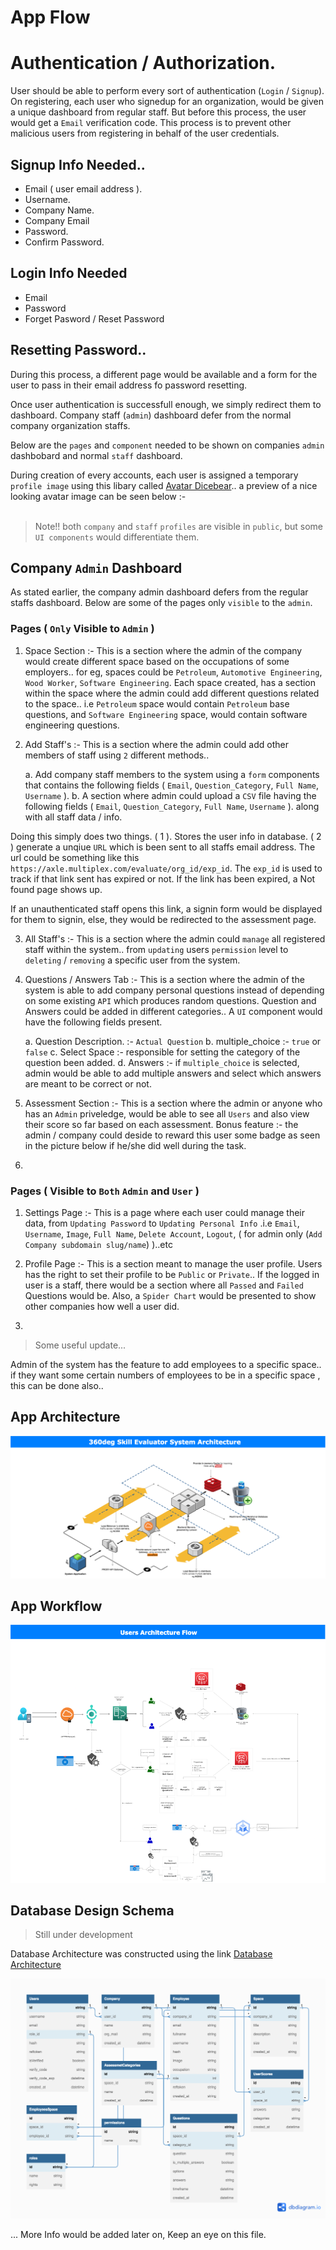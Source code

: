 # App Flow

# Authentication / Authorization.

User should be able to perform every sort of authentication (`Login` / `Signup`). On registering, each user who signedup for an organization, would be given a unique dashboard from regular staff. But before this process, the user would get a `Email` verification code. This process is to prevent other malicious users from registering in behalf of the user credentials.

## Signup Info Needed..

- Email ( user email address ).
- Username.
- Company Name.
- Company Email
- Password.
- Confirm Password.

## Login Info Needed

- Email
- Password
- Forget Pasword / Reset Password

## Resetting Password..
During this process, a different page would be available and a form for the user to pass in their email address fo password resetting.

Once user authentication is successfull enough, we simply redirect them to dashboard. Company staff (`admin`) dashboard defer from the normal company organization staffs.

Below are the `pages` and `component` needed to be shown on companies `admin` dashbobard and normal `staff` dashboard.

During creation of every accounts, each user is assigned a temporary `profile image` using this libary called [Avatar Dicebear](https://avatars.dicebear.com/).. a preview of a nice looking avatar image can be seen below :-
<br />
<br />

> Note!! both `company` and `staff` `profiles` are visible in `public`, but some `UI components` would differentiate them.

## Company `Admin` Dashboard

As stated earlier, the company admin dashboard defers from the regular staffs dashboard. Below are some of the pages only `visible` to the `admin`. 

### Pages ( `Only` Visible to `Admin` )

1. Space Section :- This is a section where the admin of the company would create different space based on the occupations of some employers.. for eg, spaces could be `Petroleum`, `Automotive Engineering`, `Wood Worker`, `Software Engineering`. Each space created, has a section within the space where the admin could add different questions related to the space.. i.e `Petroleum` space would contain `Petroleum` base questions, and `Software Engineering` space, would contain software engineering questions.


2. Add Staff's :- This is a section where the admin could add other members of staff using `2` different methods..

    a. Add company staff members to the system using a `form` components that contains the following fields ( `Email`, `Question_Category`, `Full Name`, `Username` ).
    b. A section where admin could upload a `CSV` file having the following fields ( `Email`, `Question_Category`, `Full Name`, `Username` ). along with all staff data / info.

Doing this simply does two things. ( 1 ). Stores the user info in database.  ( 2 ) generate a unqiue `URL` which is been sent to all staffs email address. The url could be something like this `https://axle.multiplex.com/evaluate/org_id/exp_id`. The `exp_id` is used to track if that link sent has expired or not. If the link has been expired, a Not found page shows up.

If an unauthenticated staff opens this link, a signin form would be displayed for them to signin, else, they would be redirected to the assessment page.

3. All Staff's :- This is a section where the admin could `manage` all registered staff within the system.. from `updating` users `permission` level to `deleting` / `removing` a specific user from the system.

4. Questions / Answers Tab :- This is a section where the admin of the system is able to add company personal questions instead of depending on some existing `API` which produces random questions. Question and Answers could be added in different categories.. A `UI` component would have the following fields present.

    a. Question Description. :- `Actual Question`
    b. multiple_choice :- `true` or `false`
    c. Select Space :- responsible for setting the category of the question been added.
    d. Answers :- if `multiple_choice` is selected, admin would be able to add multiple answers and select which answers are meant to be correct or not.

5. Assessment Section :- This is a section where the admin or anyone who has an `Admin` priveledge, would be able to see all `Users` and also view their score so far based on each assessment. Bonus feature :- the admin / company could deside to reward this user some badge as seen in the picture below if he/she did well during the task.
6. 
### Pages ( Visible to `Both` `Admin` and `User` )

1. Settings Page :- This is a page where each user could manage their data, from `Updating Password` to `Updating Personal Info` .i.e `Email`, `Username`, `Image`, `Full Name`, `Delete Account`, `Logout`, ( for admin only (`Add Company subdomain slug/name`) )..etc

2. Profile Page :- This is a section meant to manage the user profile. Users has the right to set their profile to be `Public` or `Private`.. If the logged in user is a staff, there would be a section where all `Passed` and `Failed` Questions would be. Also, a `Spider Chart` would be presented to show other companies how well a user did.
3. 
> Some useful update...

Admin of the system has the feature to add employees to a specific space.. if they want some certain numbers of employees to be in a specific space , this can be done also..


## App Architecture

![image](https://github.com/Benrobo/hng9-resources/blob/main/architecture.png?raw=true)

## App Workflow

![image](https://github.com/Benrobo/hng9-resources/blob/main/architect.png?raw=true)

## Database Design Schema 
> Still under development

Database Architecture was constructed using the link [Database Architecture](https://dbdiagram.io/d/636cce5fc9abfc611171a876)

![image](https://github.com/Benrobo/hng9-resources/blob/main/db_design.png?raw=true)



... More Info would be added later on, Keep an eye on this file.
